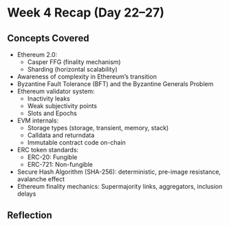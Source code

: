 # Week 4 Recap (Day 22–27)

## Concepts Covered

- Ethereum 2.0:
  - Casper FFG (finality mechanism)
  - Sharding (horizontal scalability)
- Awareness of complexity in Ethereum’s transition
- Byzantine Fault Tolerance (BFT) and the Byzantine Generals Problem
- Ethereum validator system:
  - Inactivity leaks
  - Weak subjectivity points
  - Slots and Epochs
- EVM internals:
  - Storage types (storage, transient, memory, stack)
  - Calldata and returndata
  - Immutable contract code on-chain
- ERC token standards:
  - ERC-20: Fungible
  - ERC-721: Non-fungible
- Secure Hash Algorithm (SHA-256): deterministic, pre-image resistance, avalanche effect
- Ethereum finality mechanics: Supermajority links, aggregators, inclusion delays

## Reflection

